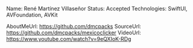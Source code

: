 Name: René Martínez Villaseñor
Status: Accepted
Technologies: SwiftUI, AVFoundation, AVKit

AboutMeUrl: https://github.com/dmcpacks
SourceUrl: https://github.com/dmcpacks/mexicoclicker
VideoUrl: https://www.youtube.com/watch?v=9eQXIoK-RDg

<!---
EXAMPLE
Name: John Appleseed
Status: Submitted <or> Winner <or> Distinguished <or> Rejected
Technologies: SwiftUI, RealityKit, CoreGraphic

AboutMeUrl: https://linkedin.com/in/johnappleseed
SourceUrl: https://github.com/johnappleseed/wwdc2025
VideoUrl: https://youtu.be/ABCDE123456
-->
